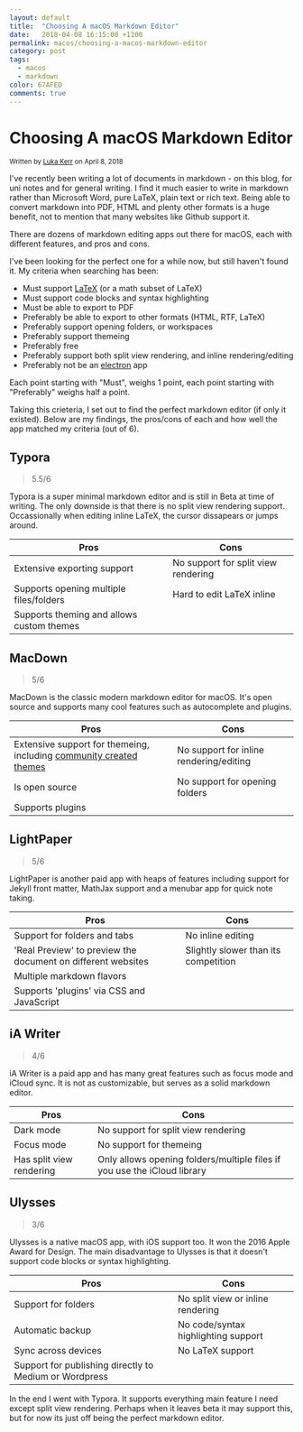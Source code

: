 ```yaml
---
layout: default
title:  "Choosing A macOS Markdown Editor"
date:   2018-04-08 16:15:00 +1100
permalink: macos/choosing-a-macos-markdown-editor
category: post
tags:
  - macos
  - markdown
color: 67AFED
comments: true
---
```


# Choosing A macOS Markdown Editor

<small class="written-by">
  Written by <a href="https://github.com/lukakerr">Luka Kerr</a> on April 8, 2018
</small>

I've recently been writing a lot of documents in markdown - on this blog, for uni notes and for general writing.
I find it much easier to write in markdown rather than Microsoft Word, pure LaTeX, plain text or rich text.
Being able to convert markdown into PDF, HTML and plenty other formats is a huge benefit, not to mention that many websites like Github support it.

There are dozens of markdown editing apps out there for macOS, each with different features, and pros and cons.

I've been looking for the perfect one for a while now, but still haven't found it. My criteria when searching has been:

- Must support [LaTeX](https://www.latex-project.org) (or a math subset of LaTeX)
- Must support code blocks and syntax highlighting
- Must be able to export to PDF
- Preferably be able to export to other formats (HTML, RTF, LaTeX)
- Preferably support opening folders, or workspaces
- Preferably support themeing
- Preferably free
- Preferably support both split view rendering, and inline rendering/editing
- Preferably not be an [electron](https://github.com/electron/electron) app

Each point starting with "Must", weighs 1 point, each point starting with "Preferably" weighs half a point.

Taking this crieteria, I set out to find the perfect markdown editor (if only it existed). Below are my findings, the pros/cons of each and how well the app matched my criteria (out of 6).

## Typora

> 5.5/6

Typora is a super minimal markdown editor and is still in Beta at time of writing. The only downside is that there is no split view rendering support. Occassionally when editing inline LaTeX, the cursor dissapears or jumps around.

| Pros          | Cons
| ------------- | ------------- |
| Extensive exporting support | No support for split view rendering |
| Supports opening multiple files/folders | Hard to edit LaTeX inline |
| Supports theming and allows custom themes | |

## MacDown

> 5/6

MacDown is the classic modern markdown editor for macOS. It's open source and supports many cool features such as autocomplete and plugins.

| Pros          | Cons
| ------------- | ------------- |
| Extensive support for themeing, including [community created themes](https://github.com/rainglow/macdown) | No support for inline rendering/editing |
| Is open source | No support for opening folders |
| Supports plugins | |

## LightPaper

> 5/6

LightPaper is another paid app with heaps of features including support for Jekyll front matter, MathJax support and a menubar app for quick note taking.

| Pros          | Cons
| ------------- | ------------- |
| Support for folders and tabs | No inline editing |
| 'Real Preview' to preview the document on different websites | Slightly slower than its competition |
| Multiple markdown flavors | |
| Supports 'plugins' via CSS and JavaScript | |

## iA Writer

> 4/6

iA Writer is a paid app and has many great features such as focus mode and iCloud sync. It is not as customizable, but serves as a solid markdown editor.

| Pros          | Cons
| ------------- | ------------- |
| Dark mode | No support for split view rendering |
| Focus mode | No support for themeing |
| Has split view rendering | Only allows opening folders/multiple files if you use the iCloud library |

## Ulysses

> 3/6

Ulysses is a native macOS app, with iOS support too. It won the 2016 Apple Award for Design. The main disadvantage to Ulysses is that it doesn't support code blocks or syntax highlighting.

| Pros          | Cons
| ------------- | ------------- |
| Support for folders | No split view or inline rendering |
| Automatic backup | No code/syntax highlighting support |
| Sync across devices | No LaTeX support |
| Support for publishing directly to Medium or Wordpress | |

In the end I went with Typora. It supports everything main feature I need except split view rendering. Perhaps when it leaves beta it may support this, but for now its just off being the perfect markdown editor.
